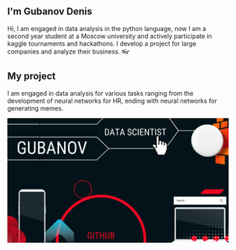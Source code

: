 ## I'm Gubanov Denis
Hi, I am engaged in data analysis in the python language, now I am a second year student at a Moscow university and actively participate in kaggle tournaments and hackathons. I develop a project for large companies and analyze their business. 👓

## My project
I am engaged in data analysis for various tasks ranging from the development of neural networks for HR, ending with neural networks for generating memes.

![BIO](/image1.png "BIO")
